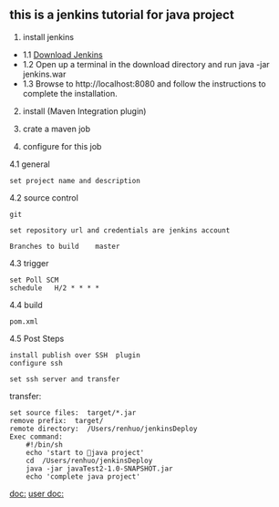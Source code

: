 ## this is a jenkins tutorial for java project

1. install jenkins

* 1.1 [Download Jenkins](http://mirrors.jenkins.io/war-stable/latest/jenkins.war)
* 1.2 Open up a terminal in the download directory and run java -jar jenkins.war
* 1.3 Browse to http://localhost:8080 and follow the instructions to complete the installation. 

2. install (Maven Integration plugin)

3. crate a maven job

4. configure for this job

4.1 general

    set project name and description
   
4.2  source control

    git
 
    set repository url and credentials are jenkins account
 
    Branches to build    master

4.3  trigger

    set Poll SCM
    schedule   H/2 * * * *  
    
4.4  build

    pom.xml

4.5  Post Steps

    install publish over SSH  plugin
    configure ssh

    set ssh server and transfer

transfer:

    set source files:  target/*.jar
    remove prefix:  target/
    remote directory:  /Users/renhuo/jenkinsDeploy
    Exec command:
        #!/bin/sh
        echo 'start to java project'
        cd  /Users/renhuo/jenkinsDeploy
        java -jar javaTest2-1.0-SNAPSHOT.jar 
        echo 'complete java project'
   
 
[doc:](https://jenkins.io/doc/)
[user doc:](http://m.blog.csdn.net/Evankaka/article/details/50518959)
   